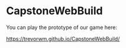 # CapstoneWebBuild
You can play the prototype of our game here:

https://trevorwm.github.io/CapstoneWebBuild/
